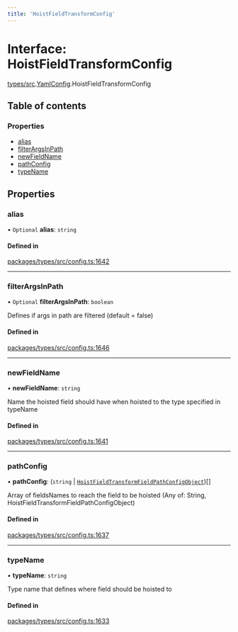 ```yaml
---
title: 'HoistFieldTransformConfig'
---
```


# Interface: HoistFieldTransformConfig

[types/src](../modules/types_src).[YamlConfig](../modules/types_src.YamlConfig).HoistFieldTransformConfig

## Table of contents

### Properties

- [alias](types_src.YamlConfig.HoistFieldTransformConfig#alias)
- [filterArgsInPath](types_src.YamlConfig.HoistFieldTransformConfig#filterargsinpath)
- [newFieldName](types_src.YamlConfig.HoistFieldTransformConfig#newfieldname)
- [pathConfig](types_src.YamlConfig.HoistFieldTransformConfig#pathconfig)
- [typeName](types_src.YamlConfig.HoistFieldTransformConfig#typename)

## Properties

### alias

• `Optional` **alias**: `string`

#### Defined in

[packages/types/src/config.ts:1642](https://github.com/Urigo/graphql-mesh/blob/master/packages/types/src/config.ts#L1642)

___

### filterArgsInPath

• `Optional` **filterArgsInPath**: `boolean`

Defines if args in path are filtered (default = false)

#### Defined in

[packages/types/src/config.ts:1646](https://github.com/Urigo/graphql-mesh/blob/master/packages/types/src/config.ts#L1646)

___

### newFieldName

• **newFieldName**: `string`

Name the hoisted field should have when hoisted to the type specified in typeName

#### Defined in

[packages/types/src/config.ts:1641](https://github.com/Urigo/graphql-mesh/blob/master/packages/types/src/config.ts#L1641)

___

### pathConfig

• **pathConfig**: (`string` \| [`HoistFieldTransformFieldPathConfigObject`](types_src.YamlConfig.HoistFieldTransformFieldPathConfigObject))[]

Array of fieldsNames to reach the field to be hoisted (Any of: String, HoistFieldTransformFieldPathConfigObject)

#### Defined in

[packages/types/src/config.ts:1637](https://github.com/Urigo/graphql-mesh/blob/master/packages/types/src/config.ts#L1637)

___

### typeName

• **typeName**: `string`

Type name that defines where field should be hoisted to

#### Defined in

[packages/types/src/config.ts:1633](https://github.com/Urigo/graphql-mesh/blob/master/packages/types/src/config.ts#L1633)
